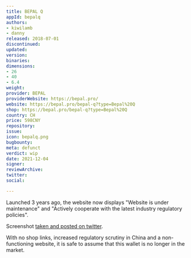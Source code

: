 ```yaml
---
title: BEPAL Q
appId: bepalq
authors:
- kiwilamb
- danny
released: 2018-07-01
discontinued: 
updated: 
version: 
binaries: 
dimensions:
- 26
- 40
- 6.4
weight: 
provider: BEPAL
providerWebsite: https://bepal.pro/
website: https://bepal.pro/bepal-q?type=Bepal%20Q
shop: https://bepal.pro/bepal-q?type=Bepal%20Q
country: CH
price: 598CNY
repository: 
issue: 
icon: bepalq.png
bugbounty: 
meta: defunct
verdict: wip
date: 2021-12-04
signer: 
reviewArchive: 
twitter: 
social: 

---
```


Launched 3 years ago, the website now displays "Website is under maintenance" and "Actively cooperate with the latest industry regulatory policies". 

Screenshot [taken and posted on twitter](https://twitter.com/BitcoinWalletz/status/1464189901348356099).

With no shop links, increased regulatory scrutiny in China and a non-functioning website, it is safe to assume that this wallet is no longer in the market.
